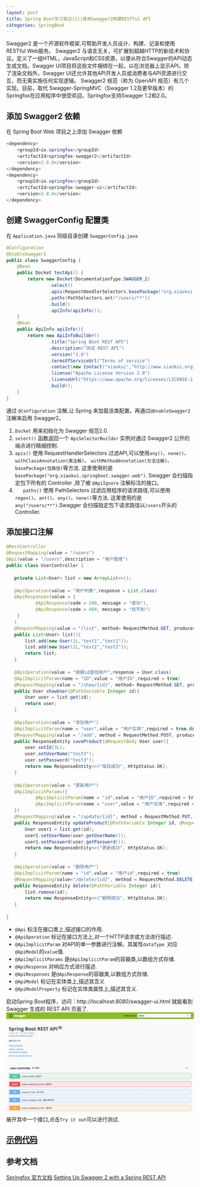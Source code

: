 ```yaml
---
layout: post
title: Spring Boot学习笔记(1)|使用Swagger2构建RESTful API
categories: SpringBoot
---
```


Swagger2 是一个开源软件框架,可帮助开发人员设计、构建、记录和使用RESTful Web服务。
Swagger2 与语言无关，可扩展到超越HTTP的新技术和协议。定义了一组HTML，JavaScript和CSS资源，以便从符合Swagger的API动态生成文档。Swagger UI项目将这些文件捆绑在一起，以在浏览器上显示API。除了渲染文档外，Swagger UI还允许其他API开发人员或消费者与API资源进行交互，而无需实施任何实现逻辑。
Swagger2 规范（称为 OpenAPI 规范）有几个实现。目前，取代 Swagger-SpringMVC（Swagger 1.2及更早版本）的Springfox在应用程序中很受欢迎。Springfox支持Swagger 1.2和2.0。


## 添加 Swagger2 依赖
在 Spring Boot Web 项目之上添加 Swagger 依赖
```java
<dependency>
    <groupId>io.springfox</groupId>
    <artifactId>springfox-swagger2</artifactId>
    <version>2.8.0</version>
</dependency>
<dependency>
    <groupId>io.springfox</groupId>
    <artifactId>springfox-swagger-ui</artifactId>
    <version>2.8.0</version>
</dependency>
```
## 创建 SwaggerConfig 配置类
在 ``Application.java`` 同级目录创建 ``SwaggerConfig.java``
```java
@Configuration
@EnableSwagger2
public class SwaggerConfig {
    @Bean
    public Docket testApi() {
        return new Docket(DocumentationType.SWAGGER_2)
                .select()
                .apis(RequestHandlerSelectors.basePackage("org.xiaokui.springboot.swagger.web"))
                .paths(PathSelectors.ant("/users/**"))
                .build()
                .apiInfo(apiInfo());
    }
    @Bean
    public ApiInfo apiInfo(){
        return new ApiInfoBuilder()
                .title("Spring Boot REST API")
                .description("测试 REST API")
                .version("1.0")
                .termsOfServiceUrl("Terms of service")
                .contact(new Contact("xiaokui","http://www.xiaokui.org","xiaokui.cui@gmail.com"))
                .license("Apache License Version 2.0")
                .licenseUrl("https://www.apache.org/licenses/LICENSE-2.0")
                .build();
    }
}
```
通过 ``@Configuration`` 注解,让 Spring 来加载该类配置。再通过``@EnableSwagger2``注解来启用 Swagger2。
1. ``Docket`` 用来初始化为 Swagger 规范2.0.
2. ``select()`` 函数返回一个 ``ApiSelectorBuilder`` 实例对通过 Swagger2 公开的端点进行精细控制.
3.  ``apis()`` 使用 RequestHandlerSelectors 过滤API,可以使用``any()``、``none()``、``withClassAnnotation(类注解)``、
``withMethodAnnotation(方法注解)``、``basePackage(包路径)``等方法.
这里使用的是 ``basePackage("org.xiaokui.springboot.swagger.web")``. Swagger 会扫描指定包下所有的 Controller ,除了被 ``@ApiIgnore`` 注解标注的接口。
4. ``	paths()`` 使用 PathSelectors 过滤应用程序的请求路径,可以使用``regex()``、``ant()``、``any()``、``none()``等方法.
这里使用的是``any("/users/**")``.Swagger 会扫描指定包下请求路径以``/users``开头的 Controller.

## 添加接口注解
```java
@RestController
@RequestMapping(value = "/users")
@Api(value = "/users",description = "用户管理")
public class UserController {

   private List<User> list = new ArrayList<>();

   @ApiOperation(value = "用户列表",response = List.class)
   @ApiResponses(value = {
           @ApiResponse(code = 200, message = "成功"),
           @ApiResponse(code = 404, message = "找不到")
    }
   )
   @RequestMapping(value = "/list", method= RequestMethod.GET, produces = "application/json")
   public List<User> list(){
       list.add(new User(1L,"test1","test1"));
       list.add(new User(2L,"test2","test2"));
       return list;
   }

   @ApiOperation(value = "根据id查找用户",response = User.class)
   @ApiImplicitParam(name = "ID",value = "用户ID",required = true)
   @RequestMapping(value = "/show/{id}", method= RequestMethod.GET, produces = "application/json")
   public User showUser(@PathVariable Integer id){
       User user = list.get(id);
       return user;
   }

   @ApiOperation(value = "添加用户")
   @ApiImplicitParam(name = "user",value = "用户实体",required = true,dataType = "user")
   @RequestMapping(value = "/add", method = RequestMethod.POST, produces = "application/json")
   public ResponseEntity saveProduct(@RequestBody User user){
       user.setId(3L);
       user.setUserName("test3");
       user.setPassword("test3");
       return new ResponseEntity<>("保存成功", HttpStatus.OK);
   }

   @ApiOperation(value = "更新用户")
   @ApiImplicitParams({
           @ApiImplicitParam(name = "id",value = "用户ID",required = true),
           @ApiImplicitParam(name = "user",value = "用户实体",required = true,dataType = "user")
   })
   @RequestMapping(value = "/update/{id}", method = RequestMethod.PUT, produces = "application/json")
   public ResponseEntity updateProduct(@PathVariable Integer id, @RequestBody User user){
       User user1 = list.get(id);
       user1.setUserName(user.getUserName());
       user1.setPassword(user.getPassword());
       return new ResponseEntity<>("更新成功", HttpStatus.OK);
   }

   @ApiOperation(value = "删除用户")
   @ApiImplicitParam(name = "id",value = "用户id",required = true)
   @RequestMapping(value="/delete/{id}", method = RequestMethod.DELETE, produces = "application/json")
   public ResponseEntity delete(@PathVariable Integer id){
       list.remove(id);
       return new ResponseEntity<>("删除成功", HttpStatus.OK);
   }

}
```
- ``@Api`` 标注在接口类上,描述接口的作用.
- ``@ApiOperation`` 标记在接口方法上,对一个HTTP请求或方法进行描述.
- ``@ApiImplicitParam`` 对API的单一参数进行注解。其属性``dataType
``对应``@ApiModel``的``value``值.
- ``@ApiImplicitParams`` 是``@ApiImplicitParam``的容器类,以数组方式存储.
- ``@ApiResponse`` 对响应方式进行描述.
- ``@ApiResponses`` 是``@ApiResponse``的容器类,以数组方式存储.
- ``@ApiModel`` 标记在实体类上,描述其含义
- ``@ApiModelProperty`` 标记在实体类属性上,描述其含义.

启动Spring Boot程序，访问：http://localhost:8080/swagger-ui.html 就能看到 Swagger 生成的 REST API 页面了.
![](https://raw.githubusercontent.com/xiaokuicui/xiaokuicui.github.io/master/assets/images/swagger.jpg)
展开其中一个接口,点击``Try it out``可以进行测试.








## [示例代码](https://github.com/xiaokuicui/spring-boot-cloud-learning-examples/tree/master/spring-boot-swagger)
## 参考文档
  [Springfox 官方文档](https://springfox.github.io/springfox/docs/current/)
  [Setting Up Swagger 2 with a Spring REST API](http://www.baeldung.com/swagger-2-documentation-for-spring-rest-api)
